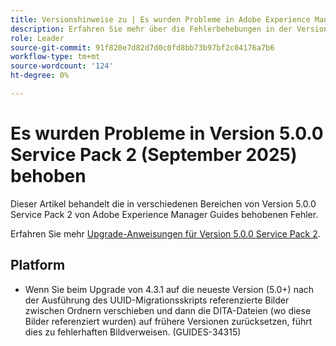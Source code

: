 ```yaml
---
title: Versionshinweise zu | Es wurden Probleme in Adobe Experience Manager Guides 5.0.0 Service Pack 2 behoben
description: Erfahren Sie mehr über die Fehlerbehebungen in der Version 5.0.0 Service Pack 2 von Adobe Experience Manager Guides
role: Leader
source-git-commit: 91f820e7d82d7d0c0fd8bb73b97bf2c04176a7b6
workflow-type: tm+mt
source-wordcount: '124'
ht-degree: 0%

---
```


# Es wurden Probleme in Version 5.0.0 Service Pack 2 (September 2025) behoben


Dieser Artikel behandelt die in verschiedenen Bereichen von Version 5.0.0 Service Pack 2 von Adobe Experience Manager Guides behobenen Fehler.

Erfahren Sie mehr [Upgrade-Anweisungen für Version 5.0.0 Service Pack 2](upgrade-instructions-5-0-0-sp2.md).

## Platform

- Wenn Sie beim Upgrade von 4.3.1 auf die neueste Version (5.0+) nach der Ausführung des UUID-Migrationsskripts referenzierte Bilder zwischen Ordnern verschieben und dann die DITA-Dateien (wo diese Bilder referenziert wurden) auf frühere Versionen zurücksetzen, führt dies zu fehlerhaften Bildverweisen. (GUIDES-34315)